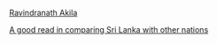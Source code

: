 [Ravindranath Akila](http://www.ravindranathakila.com)

[A good read in comparing Sri Lanka with other nations](https://raw.githubusercontent.com/ravindranathakila/public/master/url.20170215122300.md)